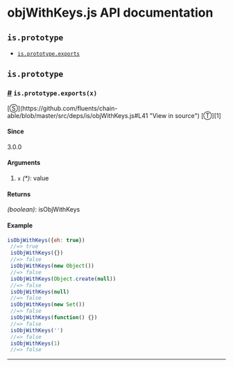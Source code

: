 # objWithKeys.js API documentation

<!-- div class="toc-container" -->

<!-- div -->

## `is.prototype`
* <a href="#is-prototype-exports">`is.prototype.exports`</a>

<!-- /div -->

<!-- /div -->

<!-- div class="doc-container" -->

<!-- div -->

## `is.prototype`

<!-- div -->

<h3 id="is-prototype-exports"><a href="#is-prototype-exports">#</a>&nbsp;<code>is.prototype.exports(x)</code></h3>
[&#x24C8;](https://github.com/fluents/chain-able/blob/master/src/deps/is/objWithKeys.js#L41 "View in source") [&#x24C9;][1]



#### Since
3.0.0

#### Arguments
1. `x` *(&#42;)*: value

#### Returns
*(boolean)*: isObjWithKeys

#### Example
```js
isObjWithKeys({eh: true})
 //=> true
 isObjWithKeys({})
 //=> false
 isObjWithKeys(new Object())
 //=> false
 isObjWithKeys(Object.create(null))
 //=> false
 isObjWithKeys(null)
 //=> false
 isObjWithKeys(new Set())
 //=> false
 isObjWithKeys(function() {})
 //=> false
 isObjWithKeys('')
 //=> false
 isObjWithKeys(1)
 //=> false
```
---

<!-- /div -->

<!-- /div -->

<!-- /div -->

 [1]: #is.prototype "Jump back to the TOC."
